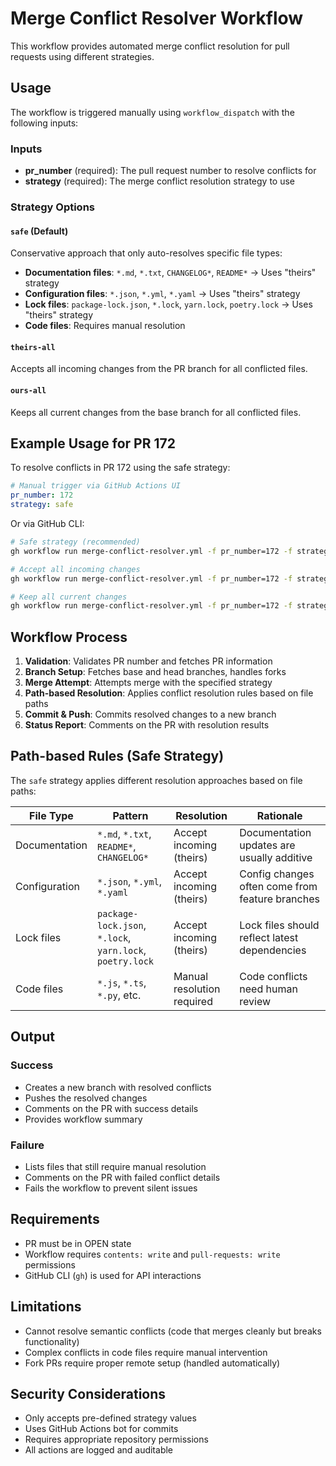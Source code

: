 # Merge Conflict Resolver Workflow

This workflow provides automated merge conflict resolution for pull requests using different strategies.

## Usage

The workflow is triggered manually using `workflow_dispatch` with the following inputs:

### Inputs

- **pr_number** (required): The pull request number to resolve conflicts for
- **strategy** (required): The merge conflict resolution strategy to use

### Strategy Options

#### `safe` (Default)
Conservative approach that only auto-resolves specific file types:
- **Documentation files**: `*.md`, `*.txt`, `CHANGELOG*`, `README*` → Uses "theirs" strategy
- **Configuration files**: `*.json`, `*.yml`, `*.yaml` → Uses "theirs" strategy  
- **Lock files**: `package-lock.json`, `*.lock`, `yarn.lock`, `poetry.lock` → Uses "theirs" strategy
- **Code files**: Requires manual resolution

#### `theirs-all`
Accepts all incoming changes from the PR branch for all conflicted files.

#### `ours-all`
Keeps all current changes from the base branch for all conflicted files.

## Example Usage for PR 172

To resolve conflicts in PR 172 using the safe strategy:

```yaml
# Manual trigger via GitHub Actions UI
pr_number: 172
strategy: safe
```

Or via GitHub CLI:

```bash
# Safe strategy (recommended)
gh workflow run merge-conflict-resolver.yml -f pr_number=172 -f strategy=safe

# Accept all incoming changes
gh workflow run merge-conflict-resolver.yml -f pr_number=172 -f strategy=theirs-all

# Keep all current changes  
gh workflow run merge-conflict-resolver.yml -f pr_number=172 -f strategy=ours-all
```

## Workflow Process

1. **Validation**: Validates PR number and fetches PR information
2. **Branch Setup**: Fetches base and head branches, handles forks
3. **Merge Attempt**: Attempts merge with the specified strategy
4. **Path-based Resolution**: Applies conflict resolution rules based on file paths
5. **Commit & Push**: Commits resolved changes to a new branch
6. **Status Report**: Comments on the PR with resolution results

## Path-based Rules (Safe Strategy)

The `safe` strategy applies different resolution approaches based on file paths:

| File Type | Pattern | Resolution | Rationale |
|-----------|---------|------------|-----------|
| Documentation | `*.md`, `*.txt`, `README*`, `CHANGELOG*` | Accept incoming (theirs) | Documentation updates are usually additive |
| Configuration | `*.json`, `*.yml`, `*.yaml` | Accept incoming (theirs) | Config changes often come from feature branches |
| Lock files | `package-lock.json`, `*.lock`, `yarn.lock`, `poetry.lock` | Accept incoming (theirs) | Lock files should reflect latest dependencies |
| Code files | `*.js`, `*.ts`, `*.py`, etc. | Manual resolution required | Code conflicts need human review |

## Output

### Success
- Creates a new branch with resolved conflicts
- Pushes the resolved changes
- Comments on the PR with success details
- Provides workflow summary

### Failure  
- Lists files that still require manual resolution
- Comments on the PR with failed conflict details
- Fails the workflow to prevent silent issues

## Requirements

- PR must be in OPEN state
- Workflow requires `contents: write` and `pull-requests: write` permissions
- GitHub CLI (`gh`) is used for API interactions

## Limitations

- Cannot resolve semantic conflicts (code that merges cleanly but breaks functionality)
- Complex conflicts in code files require manual intervention
- Fork PRs require proper remote setup (handled automatically)

## Security Considerations

- Only accepts pre-defined strategy values
- Uses GitHub Actions bot for commits
- Requires appropriate repository permissions
- All actions are logged and auditable